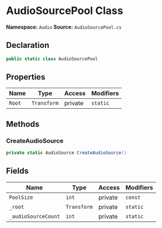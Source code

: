 # AudioSourcePool Class

**Namespace:** `Audio`
**Source:** `AudioSourcePool.cs`

## Declaration

```csharp
public static class AudioSourcePool
```

## Properties

| Name | Type | Access | Modifiers |
|------|------|--------|-----------|
| `Root` | `Transform` | private | `static` |

## Methods

### CreateAudioSource

```csharp
private static AudioSource CreateAudioSource()
```

## Fields

| Name | Type | Access | Modifiers |
|------|------|--------|-----------|
| `PoolSize` | `int` | private | `const` |
| `_root` | `Transform` | private | `static` |
| `_audioSourceCount` | `int` | private | `static` |

